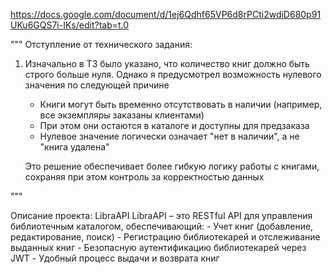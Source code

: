 https://docs.google.com/document/d/1ej6Qdhf65VP6d8rPCti2wdiD680p91UKu6GQS7i-IKs/edit?tab=t.0

"""
Отступление от технического задания:

1. Изначально в ТЗ было указано, что количество книг должно быть строго больше нуля. Однако я предусмотрел возможность нулевого значения по следующей причине
    - Книги могут быть временно отсутствовать в наличии (например, все экземпляры заказаны клиентами)
    - При этом они остаются в каталоге и доступны для предзаказа
    - Нулевое значение логически означает "нет в наличии", а не "книга удалена"
    
    Это решение обеспечивает более гибкую логику работы с книгами, сохраняя при этом контроль за корректностью данных

"""


Описание проекта: LibraAPI
LibraAPI – это RESTful API для управления библиотечным каталогом, обеспечивающий:
    - Учет книг (добавление, редактирование, поиск)
    - Регистрацию библиотекарей и отслеживание выданных книг
    - Безопасную аутентификацию библиотекарей через JWT
    - Удобный процесс выдачи и возврата книг